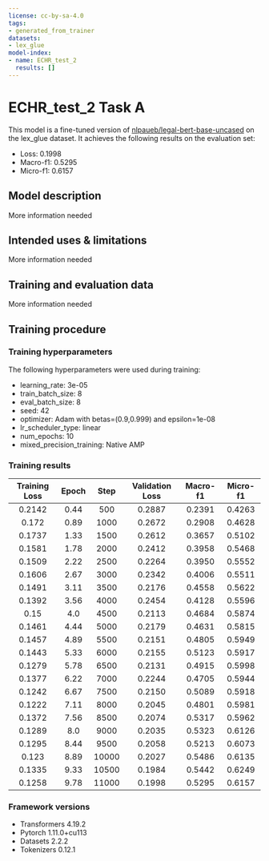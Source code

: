 ```yaml
---
license: cc-by-sa-4.0
tags:
- generated_from_trainer
datasets:
- lex_glue
model-index:
- name: ECHR_test_2
  results: []
---
```


<!-- This model card has been generated automatically according to the information the Trainer had access to. You
should probably proofread and complete it, then remove this comment. -->

# ECHR_test_2 Task A

This model is a fine-tuned version of [nlpaueb/legal-bert-base-uncased](https://huggingface.co/nlpaueb/legal-bert-base-uncased) on the lex_glue dataset.
It achieves the following results on the evaluation set:
- Loss: 0.1998
- Macro-f1: 0.5295
- Micro-f1: 0.6157

## Model description

More information needed

## Intended uses & limitations

More information needed

## Training and evaluation data

More information needed

## Training procedure

### Training hyperparameters

The following hyperparameters were used during training:
- learning_rate: 3e-05
- train_batch_size: 8
- eval_batch_size: 8
- seed: 42
- optimizer: Adam with betas=(0.9,0.999) and epsilon=1e-08
- lr_scheduler_type: linear
- num_epochs: 10
- mixed_precision_training: Native AMP

### Training results

| Training Loss | Epoch | Step  | Validation Loss | Macro-f1 | Micro-f1 |
|:-------------:|:-----:|:-----:|:---------------:|:--------:|:--------:|
| 0.2142        | 0.44  | 500   | 0.2887          | 0.2391   | 0.4263   |
| 0.172         | 0.89  | 1000  | 0.2672          | 0.2908   | 0.4628   |
| 0.1737        | 1.33  | 1500  | 0.2612          | 0.3657   | 0.5102   |
| 0.1581        | 1.78  | 2000  | 0.2412          | 0.3958   | 0.5468   |
| 0.1509        | 2.22  | 2500  | 0.2264          | 0.3950   | 0.5552   |
| 0.1606        | 2.67  | 3000  | 0.2342          | 0.4006   | 0.5511   |
| 0.1491        | 3.11  | 3500  | 0.2176          | 0.4558   | 0.5622   |
| 0.1392        | 3.56  | 4000  | 0.2454          | 0.4128   | 0.5596   |
| 0.15          | 4.0   | 4500  | 0.2113          | 0.4684   | 0.5874   |
| 0.1461        | 4.44  | 5000  | 0.2179          | 0.4631   | 0.5815   |
| 0.1457        | 4.89  | 5500  | 0.2151          | 0.4805   | 0.5949   |
| 0.1443        | 5.33  | 6000  | 0.2155          | 0.5123   | 0.5917   |
| 0.1279        | 5.78  | 6500  | 0.2131          | 0.4915   | 0.5998   |
| 0.1377        | 6.22  | 7000  | 0.2244          | 0.4705   | 0.5944   |
| 0.1242        | 6.67  | 7500  | 0.2150          | 0.5089   | 0.5918   |
| 0.1222        | 7.11  | 8000  | 0.2045          | 0.4801   | 0.5981   |
| 0.1372        | 7.56  | 8500  | 0.2074          | 0.5317   | 0.5962   |
| 0.1289        | 8.0   | 9000  | 0.2035          | 0.5323   | 0.6126   |
| 0.1295        | 8.44  | 9500  | 0.2058          | 0.5213   | 0.6073   |
| 0.123         | 8.89  | 10000 | 0.2027          | 0.5486   | 0.6135   |
| 0.1335        | 9.33  | 10500 | 0.1984          | 0.5442   | 0.6249   |
| 0.1258        | 9.78  | 11000 | 0.1998          | 0.5295   | 0.6157   |


### Framework versions

- Transformers 4.19.2
- Pytorch 1.11.0+cu113
- Datasets 2.2.2
- Tokenizers 0.12.1
